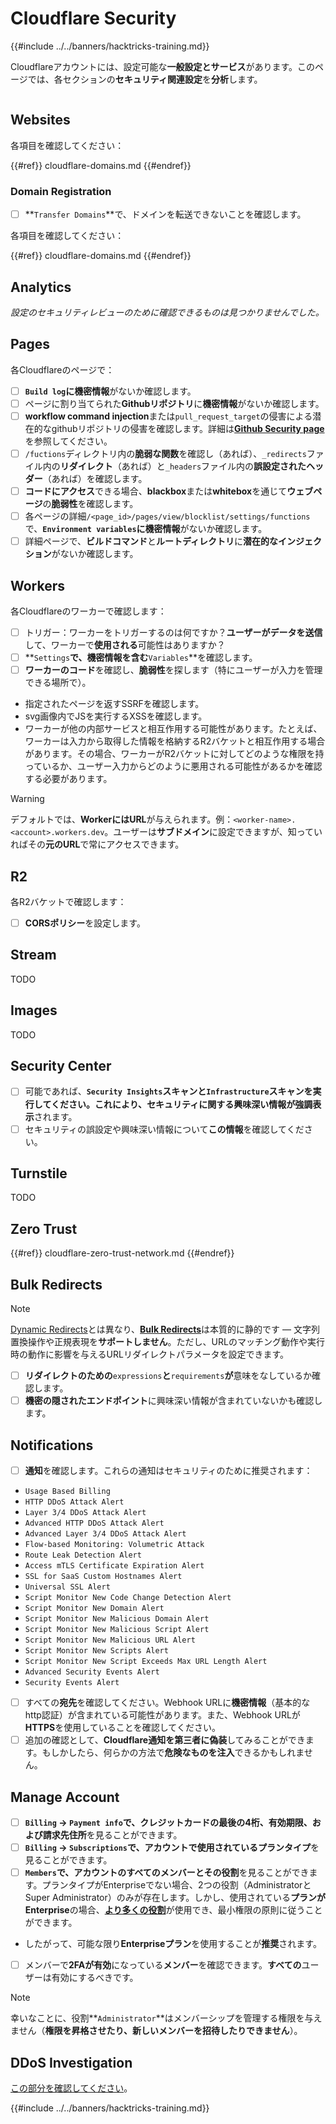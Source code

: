 # Cloudflare Security

{{#include ../../banners/hacktricks-training.md}}

Cloudflareアカウントには、設定可能な**一般設定とサービス**があります。このページでは、各セクションの**セキュリティ関連設定**を**分析**します。

<figure><img src="../../images/image (117).png" alt=""><figcaption></figcaption></figure>

## Websites

各項目を確認してください：

{{#ref}}
cloudflare-domains.md
{{#endref}}

### Domain Registration

- [ ] **`Transfer Domains`**で、ドメインを転送できないことを確認します。

各項目を確認してください：

{{#ref}}
cloudflare-domains.md
{{#endref}}

## Analytics

_設定のセキュリティレビューのために確認できるものは見つかりませんでした。_

## Pages

各Cloudflareのページで：

- [ ] **`Build log`**に**機密情報**がないか確認します。
- [ ] ページに割り当てられた**Githubリポジトリ**に**機密情報**がないか確認します。
- [ ] **workflow command injection**または`pull_request_target`の侵害による潜在的なgithubリポジトリの侵害を確認します。詳細は[**Github Security page**](../github-security/)を参照してください。
- [ ] `/fuctions`ディレクトリ内の**脆弱な関数**を確認し（あれば）、`_redirects`ファイル内の**リダイレクト**（あれば）と`_headers`ファイル内の**誤設定されたヘッダー**（あれば）を確認します。
- [ ] **コードにアクセス**できる場合、**blackbox**または**whitebox**を通じて**ウェブページ**の**脆弱性**を確認します。
- [ ] 各ページの詳細`/<page_id>/pages/view/blocklist/settings/functions`で、**`Environment variables`**に**機密情報**がないか確認します。
- [ ] 詳細ページで、**ビルドコマンド**と**ルートディレクトリ**に**潜在的なインジェクション**がないか確認します。

## **Workers**

各Cloudflareのワーカーで確認します：

- [ ] トリガー：ワーカーをトリガーするのは何ですか？**ユーザーがデータを送信**して、ワーカーで**使用される**可能性はありますか？
- [ ] **`Settings`**で、**機密情報**を含む**`Variables`**を確認します。
- [ ] **ワーカーのコード**を確認し、**脆弱性**を探します（特にユーザーが入力を管理できる場所で）。
- 指定されたページを返すSSRFを確認します。
- svg画像内でJSを実行するXSSを確認します。
- ワーカーが他の内部サービスと相互作用する可能性があります。たとえば、ワーカーは入力から取得した情報を格納するR2バケットと相互作用する場合があります。その場合、ワーカーがR2バケットに対してどのような権限を持っているか、ユーザー入力からどのように悪用される可能性があるかを確認する必要があります。

> [!WARNING]
> デフォルトでは、**WorkerにはURL**が与えられます。例：`<worker-name>.<account>.workers.dev`。ユーザーは**サブドメイン**に設定できますが、知っていればその**元のURL**で常にアクセスできます。

## R2

各R2バケットで確認します：

- [ ] **CORSポリシー**を設定します。

## Stream

TODO

## Images

TODO

## Security Center

- [ ] 可能であれば、**`Security Insights`**スキャンと**`Infrastructure`**スキャンを実行してください。これにより、**セキュリティ**に関する興味深い情報が**強調表示**されます。
- [ ] セキュリティの誤設定や興味深い情報について**この情報**を確認してください。

## Turnstile

TODO

## **Zero Trust**

{{#ref}}
cloudflare-zero-trust-network.md
{{#endref}}

## Bulk Redirects

> [!NOTE]
> [Dynamic Redirects](https://developers.cloudflare.com/rules/url-forwarding/dynamic-redirects/)とは異なり、[**Bulk Redirects**](https://developers.cloudflare.com/rules/url-forwarding/bulk-redirects/)は本質的に静的です — 文字列置換操作や正規表現を**サポートしません**。ただし、URLのマッチング動作や実行時の動作に影響を与えるURLリダイレクトパラメータを設定できます。

- [ ] **リダイレクトのための**`expressions`**と**`requirements`**が**意味をなしているか確認します。
- [ ] **機密の隠されたエンドポイント**に興味深い情報が含まれていないかも確認します。

## Notifications

- [ ] **通知**を確認します。これらの通知はセキュリティのために推奨されます：
- `Usage Based Billing`
- `HTTP DDoS Attack Alert`
- `Layer 3/4 DDoS Attack Alert`
- `Advanced HTTP DDoS Attack Alert`
- `Advanced Layer 3/4 DDoS Attack Alert`
- `Flow-based Monitoring: Volumetric Attack`
- `Route Leak Detection Alert`
- `Access mTLS Certificate Expiration Alert`
- `SSL for SaaS Custom Hostnames Alert`
- `Universal SSL Alert`
- `Script Monitor New Code Change Detection Alert`
- `Script Monitor New Domain Alert`
- `Script Monitor New Malicious Domain Alert`
- `Script Monitor New Malicious Script Alert`
- `Script Monitor New Malicious URL Alert`
- `Script Monitor New Scripts Alert`
- `Script Monitor New Script Exceeds Max URL Length Alert`
- `Advanced Security Events Alert`
- `Security Events Alert`
- [ ] すべての**宛先**を確認してください。Webhook URLに**機密情報**（基本的なhttp認証）が含まれている可能性があります。また、Webhook URLが**HTTPS**を使用していることを確認してください。
- [ ] 追加の確認として、**Cloudflare通知を第三者に偽装**してみることができます。もしかしたら、何らかの方法で**危険なものを注入**できるかもしれません。

## Manage Account

- [ ] **`Billing` -> `Payment info`**で、**クレジットカードの最後の4桁**、**有効期限**、および**請求先住所**を見ることができます。
- [ ] **`Billing` -> `Subscriptions`**で、アカウントで使用されている**プランタイプ**を見ることができます。
- [ ] **`Members`**で、アカウントのすべてのメンバーとその**役割**を見ることができます。プランタイプがEnterpriseでない場合、2つの役割（AdministratorとSuper Administrator）のみが存在します。しかし、使用されている**プランがEnterprise**の場合、[**より多くの役割**](https://developers.cloudflare.com/fundamentals/account-and-billing/account-setup/account-roles/)が使用でき、最小権限の原則に従うことができます。
- したがって、可能な限り**Enterpriseプラン**を使用することが**推奨**されます。
- [ ] メンバーで**2FAが有効**になっている**メンバー**を確認できます。**すべての**ユーザーは有効にするべきです。

> [!NOTE]
> 幸いなことに、役割**`Administrator`**はメンバーシップを管理する権限を与えません（**権限を昇格させたり、新しいメンバーを招待したりできません**）。

## DDoS Investigation

[この部分を確認してください](cloudflare-domains.md#cloudflare-ddos-protection)。

{{#include ../../banners/hacktricks-training.md}}
